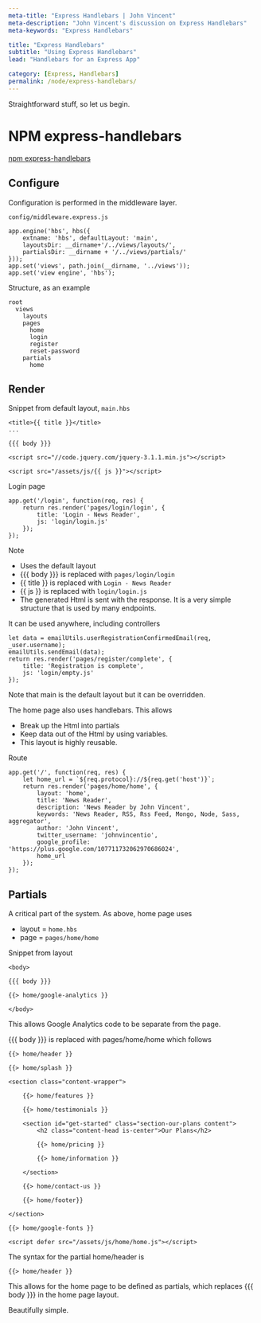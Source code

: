 ```yaml
---
meta-title: "Express Handlebars | John Vincent"
meta-description: "John Vincent's discussion on Express Handlebars"
meta-keywords: "Express Handlebars"

title: "Express Handlebars"
subtitle: "Using Express Handlebars"
lead: "Handlebars for an Express App"

category: [Express, Handlebars]
permalink: /node/express-handlebars/
---
```


Straightforward stuff, so let us begin.

<!-- end -->

# NPM express-handlebars

[npm express-handlebars](https://www.npmjs.com/package/express-handlebars)

## Configure

Configuration is performed in the middleware layer.

`config/middleware.express.js`

```
app.engine('hbs', hbs({
    extname: 'hbs', defaultLayout: 'main',
    layoutsDir: __dirname+'/../views/layouts/',
    partialsDir: __dirname + '/../views/partials/'
}));
app.set('views', path.join(__dirname, '../views'));
app.set('view engine', 'hbs');
```

Structure, as an example

```
root
  views
    layouts
    pages
      home
      login
      register
      reset-password
    partials
      home
```

## Render

Snippet from default layout, `main.hbs`

```
<title>{{ title }}</title>
...

{{{ body }}}

<script src="//code.jquery.com/jquery-3.1.1.min.js"></script>

<script src="/assets/js/{{ js }}"></script>
```

Login page

```
app.get('/login', function(req, res) {
    return res.render('pages/login/login', {
        title: 'Login - News Reader',
        js: 'login/login.js'
    });
});
```

Note
* Uses the default layout
* {{{ body }}} is replaced with `pages/login/login`
* {{ title }} is replaced with `Login - News Reader`
* {{ js }} is replaced with `login/login.js`
* The generated Html is sent with the response.
It is a very simple structure that is used by many endpoints.

It can be used anywhere, including controllers

```
let data = emailUtils.userRegistrationConfirmedEmail(req, _user.username);
emailUtils.sendEmail(data);
return res.render('pages/register/complete', {
    title: 'Registration is complete',
    js: 'login/empty.js'
});
```
    
Note that main is the default layout but it can be overridden.

The home page also uses handlebars. This allows

* Break up the Html into partials
* Keep data out of the Html by using variables.
* This layout is highly reusable.

Route

```
app.get('/', function(req, res) {
    let home_url = `${req.protocol}://${req.get('host')}`;
    return res.render('pages/home/home', {
        layout: 'home',
        title: 'News Reader',
        description: 'News Reader by John Vincent',
        keywords: 'News Reader, RSS, Rss Feed, Mongo, Node, Sass, aggregator',
        author: 'John Vincent',
        twitter_username: 'johnvincentio',
        google_profile: 'https://plus.google.com/107711732062970686024',
        home_url
    });
});
```

## Partials

A critical part of the system. As above, home page uses

* layout = `home.hbs`
* page = `pages/home/home`
   
Snippet from layout

```
<body>

{{{ body }}}

{{> home/google-analytics }}

</body>
```

This allows Google Analytics code to be separate from the page.

{{{ body }}} is replaced with pages/home/home which follows

```
{{> home/header }}

{{> home/splash }}

<section class="content-wrapper">

    {{> home/features }}

    {{> home/testimonials }}

    <section id="get-started" class="section-our-plans content">
        <h2 class="content-head is-center">Our Plans</h2>

        {{> home/pricing }}

        {{> home/information }}

    </section>

    {{> home/contact-us }}

    {{> home/footer}}

</section>

{{> home/google-fonts }}

<script defer src="/assets/js/home/home.js"></script>
```

The syntax for the partial home/header is

```
{{> home/header }}
```

This allows for the home page to be defined as partials, which replaces {{{ body }}} in the home page layout.

Beautifully simple.
